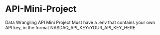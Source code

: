 # API-Mini-Project
Data Wrangling API Mini Project
Must have a .env that contains your own API key, in the format NASDAQ_API_KEY=YOUR_API_KEY_HERE
